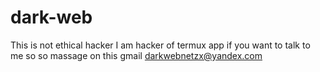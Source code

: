 # dark-web
This is not ethical hacker I am hacker of termux app if you want to talk to me so so massage on this gmail darkwebnetzx@yandex.com
